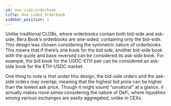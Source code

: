 ```yaml
---
id: one-side-orderbook
title: One-sided Orderbook
sidebar_position: 1
---
```

Unlike traditional CLOBs, where orderbooks contain both bid-side and ask-side, Bera Book’s orderbooks are one-sided, containing only the bid-side. This design was chosen considering the symmetric nature of orderbooks. This means that if there’s one book for the bid side, another bid-side book with the quote and base reversed can be considered its ask-side book. For example, the bid book for the USDC-ETH pair can be considered an ask-side book for the ETH-USDC market.

One thing to note is that under this design, the bid-side orders and the ask-side orders may overlap, meaning that the highest bid price can be higher than the lowest ask price. Though it might sound “unnatural” at a glance, it actually makes more sense considering the nature of DeFi, where liquidities among various exchanges are easily aggregated, unlike in CEXs.
